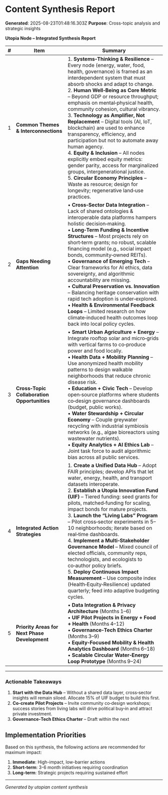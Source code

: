 # Content Synthesis Report

**Generated**: 2025-08-23T01:48:16.303Z
**Purpose**: Cross-topic analysis and strategic insights

**Utopia Node – Integrated Synthesis Report**

| # | Item | Summary |
|---|------|---------|
| 1 | **Common Themes & Interconnections** | 1. **Systems‑Thinking & Resilience** – Every node (energy, water, food, health, governance) is framed as an interdependent system that must absorb shocks and adapt to change.<br>2. **Human Well‑Being as Core Metric** – Beyond GDP or resource throughput; emphasis on mental‑physical health, community cohesion, cultural vibrancy.<br>3. **Technology as Amplifier, Not Replacement** – Digital tools (AI, IoT, blockchain) are used to enhance transparency, efficiency, and participation but not to automate away human agency.<br>4. **Equity & Inclusion** – All nodes explicitly embed equity metrics: gender parity, access for marginalized groups, intergenerational justice.<br>5. **Circular Economy Principles** – Waste as resource; design for longevity; regenerative land‑use practices. |
| 2 | **Gaps Needing Attention** | • **Cross‑Sector Data Integration** – Lack of shared ontologies & interoperable data platforms hampers holistic decision‑making.<br>• **Long‑Term Funding & Incentive Structures** – Most projects rely on short‑term grants; no robust, scalable financing model (e.g., social impact bonds, community‑owned REITs).<br>• **Governance of Emerging Tech** – Clear frameworks for AI ethics, data sovereignty, and algorithmic accountability are missing.<br>• **Cultural Preservation vs. Innovation** – Balancing heritage conservation with rapid tech adoption is under‑explored.<br>• **Health & Environmental Feedback Loops** – Limited research on how climate‑induced health outcomes loop back into local policy cycles. |
| 3 | **Cross‑Topic Collaboration Opportunities** | • **Smart Urban Agriculture + Energy** – Integrate rooftop solar and micro‑grids with vertical farms to co‑produce power and food locally.<br>• **Health Data + Mobility Planning** – Use anonymized health mobility patterns to design walkable neighborhoods that reduce chronic disease risk.<br>• **Education + Civic Tech** – Develop open‑source platforms where students co‑design governance dashboards (budget, public works).<br>• **Water Stewardship + Circular Economy** – Couple greywater recycling with industrial symbiosis networks (e.g., algae bioreactors using wastewater nutrients).<br>• **Equity Analytics + AI Ethics Lab** – Joint task force to audit algorithmic bias across all public services. |
| 4 | **Integrated Action Strategies** | 1. **Create a Unified Data Hub** – Adopt FAIR principles; develop APIs that let water, energy, health, and transport datasets interoperate. <br>2. **Establish a Utopia Innovation Fund (UIF)** – Tiered funding: seed grants for pilots, matched‑funding for scaling, impact bonds for mature projects. <br>3. **Launch the “Living Labs” Program** – Pilot cross‑sector experiments in 5–10 neighborhoods; iterate based on real‑time dashboards.<br>4. **Implement a Multi‑Stakeholder Governance Model** – Mixed council of elected officials, community reps, technologists, and ecologists to co‑author policy briefs.<br>5. **Deploy Continuous Impact Measurement** – Use composite index (Health‑Equity‑Resilience) updated quarterly; feed into adaptive budgeting cycles. |
| 5 | **Priority Areas for Next Phase Development** | • **Data Integration & Privacy Architecture** (Months 1–6)<br>• **UIF Pilot Projects in Energy + Food + Health** (Months 4–12)<br>• **Governance‑Tech Ethics Charter** (Months 3–9)<br>• **Equity‑Focused Mobility & Health Analytics Dashboard** (Months 6–18)<br>• **Scalable Circular Water‑Energy Loop Prototype** (Months 9–24) |

---

### Actionable Takeaways

1. **Start with the Data Hub** – Without a shared data layer, cross‑sector insights will remain siloed. Allocate 15% of UIF budget to build this first.
2. **Co‑create Pilot Projects** – Invite community co‑design workshops; success stories from living labs will drive political buy‑in and attract private investment.
3. **Governance‑Tech Ethics Charter** – Draft within the next 

## Implementation Priorities
Based on this synthesis, the following actions are recommended for maximum impact:

1. **Immediate**: High-impact, low-barrier actions
2. **Short-term**: 3-6 month initiatives requiring coordination
3. **Long-term**: Strategic projects requiring sustained effort

---
*Generated by utopian content synthesis*
